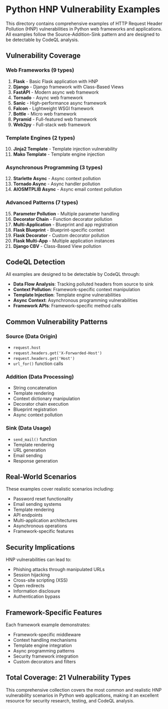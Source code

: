 # Python HNP Vulnerability Examples

This directory contains comprehensive examples of HTTP Request Header Pollution (HNP) vulnerabilities in Python web frameworks and applications. All examples follow the Source-Addition-Sink pattern and are designed to be detectable by CodeQL analysis.

## Vulnerability Coverage

### Web Frameworks (9 types)
1. **Flask** - Basic Flask application with HNP
2. **Django** - Django framework with Class-Based Views
3. **FastAPI** - Modern async web framework
4. **Tornado** - Async web framework
5. **Sanic** - High-performance async framework
6. **Falcon** - Lightweight WSGI framework
7. **Bottle** - Micro web framework
8. **Pyramid** - Full-featured web framework
9. **Web2py** - Full-stack web framework

### Template Engines (2 types)
10. **Jinja2 Template** - Template injection vulnerability
11. **Mako Template** - Template engine injection

### Asynchronous Programming (3 types)
12. **Starlette Async** - Async context pollution
13. **Tornado Async** - Async handler pollution
14. **AIOSMTPLIB Async** - Async email context pollution

### Advanced Patterns (7 types)
15. **Parameter Pollution** - Multiple parameter handling
16. **Decorator Chain** - Function decorator pollution
17. **Multi-Application** - Blueprint and app registration
18. **Flask Blueprint** - Blueprint-specific context
19. **Flask Decorator** - Custom decorator pollution
20. **Flask Multi-App** - Multiple application instances
21. **Django CBV** - Class-Based View pollution

## CodeQL Detection

All examples are designed to be detectable by CodeQL through:

- **Data Flow Analysis**: Tracking polluted headers from source to sink
- **Context Pollution**: Framework-specific context manipulation
- **Template Injection**: Template engine vulnerabilities
- **Async Context**: Asynchronous programming vulnerabilities
- **Framework APIs**: Framework-specific method calls

## Common Vulnerability Patterns

### Source (Data Origin)
- `request.host`
- `request.headers.get('X-Forwarded-Host')`
- `request.headers.get('Host')`
- `url_for()` function calls

### Addition (Data Processing)
- String concatenation
- Template rendering
- Context dictionary manipulation
- Decorator chain execution
- Blueprint registration
- Async context pollution

### Sink (Data Usage)
- `send_mail()` function
- Template rendering
- URL generation
- Email sending
- Response generation

## Real-World Scenarios

These examples cover realistic scenarios including:
- Password reset functionality
- Email sending systems
- Template rendering
- API endpoints
- Multi-application architectures
- Asynchronous operations
- Framework-specific features

## Security Implications

HNP vulnerabilities can lead to:
- Phishing attacks through manipulated URLs
- Session hijacking
- Cross-site scripting (XSS)
- Open redirects
- Information disclosure
- Authentication bypass

## Framework-Specific Features

Each framework example demonstrates:
- Framework-specific middleware
- Context handling mechanisms
- Template engine integration
- Async programming patterns
- Security framework integration
- Custom decorators and filters

## Total Coverage: 21 Vulnerability Types

This comprehensive collection covers the most common and realistic HNP vulnerability scenarios in Python web applications, making it an excellent resource for security research, testing, and CodeQL analysis.
